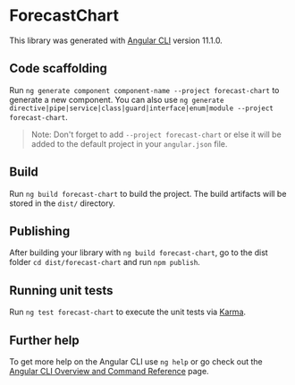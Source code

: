 # ForecastChart

This library was generated with [Angular CLI](https://github.com/angular/angular-cli) version 11.1.0.

## Code scaffolding

Run `ng generate component component-name --project forecast-chart` to generate a new component. You can also use `ng generate directive|pipe|service|class|guard|interface|enum|module --project forecast-chart`.
> Note: Don't forget to add `--project forecast-chart` or else it will be added to the default project in your `angular.json` file. 

## Build

Run `ng build forecast-chart` to build the project. The build artifacts will be stored in the `dist/` directory.

## Publishing

After building your library with `ng build forecast-chart`, go to the dist folder `cd dist/forecast-chart` and run `npm publish`.

## Running unit tests

Run `ng test forecast-chart` to execute the unit tests via [Karma](https://karma-runner.github.io).

## Further help

To get more help on the Angular CLI use `ng help` or go check out the [Angular CLI Overview and Command Reference](https://angular.io/cli) page.
